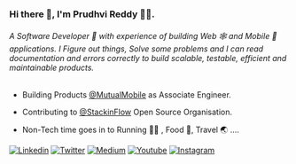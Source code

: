 ### Hi there 👋, I'm Prudhvi Reddy 🧑‍💻.

###### A Software Developer 🚀 with experience of building Web 🕸️ and Mobile 📱 applications. I Figure out things, Solve some problems and I can read documentation and errors correctly to build scalable, testable, efficient and maintainable products. 


* Building Products [@MutualMobile](https://mutualmobile.com/) as Associate Engineer. 

* Contributing to [@StackinFlow](https://github.com/stackinflow) Open Source Organisation.

* Non-Tech time goes in to Running 🏃‍♂️ , Food 🍜, Travel 🌏 ....


[![Linkedin](https://img.shields.io/badge/LinkedIn-blue.svg?style=for-the-badge&logo=linkedin)](https://www.linkedin.com/in/prudhvir3ddy/)
[![Twitter](https://img.shields.io/badge/Twitter-skyblue.svg?style=for-the-badge&logo=twitter)](https://twitter.com/prudhvir3ddy)
[![Medium](https://img.shields.io/badge/medium-black.svg?style=for-the-badge&logo=medium)](https://medium.com/@prudhvir3ddy)
[![Youtube](https://img.shields.io/badge/Youtube-red.svg?style=for-the-badge&logo=youtube)](https://www.youtube.com/channel/UC-VnpasahhnVnNOhyQ1Y5JQ)
[![Instagram](https://img.shields.io/badge/Instagram-gray.svg?style=for-the-badge&logo=instagram)](https://www.instagram.com/prudhvir3ddy/)
